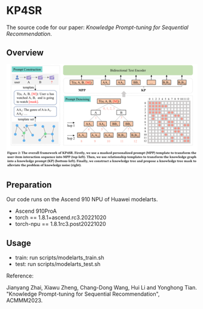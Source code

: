 # KP4SR

The source code for our paper: *Knowledge Prompt-tuning for Sequential Recommendation*.

## Overview

![picture 2](images/ab418be92f2addcf5f72c6438e3d47c9388bb248495d3c572c7c9988bb2420b9.png)  

## Preparation

Our code runs on the Ascend 910 NPU of Huawei modelarts.

- Ascend 910ProA
- torch == 1.8.1+ascend.rc3.20221020
- torch-npu == 1.8.1rc3.post20221020

## Usage 

- train: run scripts/modelarts_train.sh
- test: run scripts/modelarts_test.sh

Reference:

Jianyang Zhai, Xiawu Zheng, Chang-Dong Wang, Hui Li and Yonghong Tian. "Knowledge Prompt-tuning for Sequential Recommendation", ACMMM2023.
